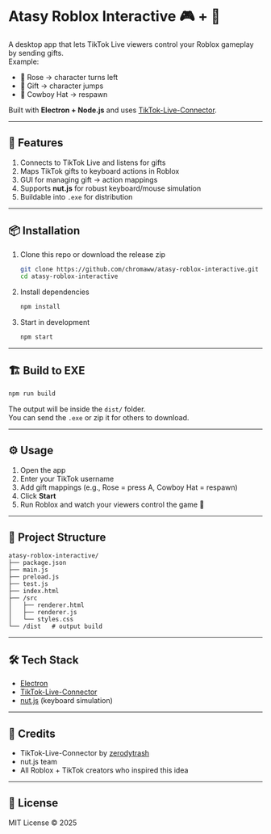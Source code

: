 # Atasy Roblox Interactive 🎮 + 🎥

A desktop app that lets TikTok Live viewers control your Roblox gameplay by sending gifts.  
Example:  
- 🌹 Rose → character turns left  
- 🎁 Gift → character jumps  
- 🤠 Cowboy Hat → respawn  

Built with **Electron + Node.js** and uses [TikTok-Live-Connector](https://github.com/zerodytrash/TikTok-Live-Connector).

---

## 🚀 Features
1. Connects to TikTok Live and listens for gifts
2. Maps TikTok gifts to keyboard actions in Roblox
3. GUI for managing gift → action mappings
4. Supports **nut.js** for robust keyboard/mouse simulation
5. Buildable into `.exe` for distribution

---

## 📦 Installation

1. Clone this repo or download the release zip  
   ```sh
   git clone https://github.com/chromaww/atasy-roblox-interactive.git
   cd atasy-roblox-interactive
   ```

2. Install dependencies  
   ```sh
   npm install
   ```

3. Start in development  
   ```sh
   npm start
   ```

---

## 🏗️ Build to EXE

```sh
npm run build
```

The output will be inside the `dist/` folder.  
You can send the `.exe` or zip it for others to download.

---

## ⚙️ Usage

1. Open the app
2. Enter your TikTok username
3. Add gift mappings (e.g., Rose = press A, Cowboy Hat = respawn)
4. Click **Start**
5. Run Roblox and watch your viewers control the game 🎉

---

## 📂 Project Structure

```
atasy-roblox-interactive/
├── package.json
├── main.js
├── preload.js
├── test.js
├── index.html
├── /src
│   ├── renderer.html
│   ├── renderer.js
│   └── styles.css
└── /dist   # output build
```

---

## 🛠️ Tech Stack
- [Electron](https://www.electronjs.org/)
- [TikTok-Live-Connector](https://github.com/zerodytrash/TikTok-Live-Connector)
- [nut.js](https://nutjs.dev/) (keyboard simulation)

---

## 🙌 Credits
- TikTok-Live-Connector by [zerodytrash](https://github.com/zerodytrash)
- nut.js team
- All Roblox + TikTok creators who inspired this idea

---

## 📜 License
MIT License © 2025
